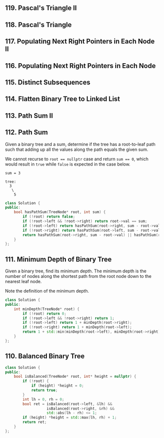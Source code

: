 ## 119. Pascal's Triangle II  
## 118. Pascal's Triangle 
## 117. Populating Next Right Pointers in Each Node II  
## 116. Populating Next Right Pointers in Each Node 
## 115. Distinct Subsequences 
## 114. Flatten Binary Tree to Linked List  
## 113. Path Sum II 
## 112. Path Sum  

Given a binary tree and a sum, determine if the tree has a
root-to-leaf path such that adding up all the values along 
the path equals the given sum.

We cannot recurse to `root == nullptr` case and return
`sum == 0`, which would result in `true` while `false`
is expected in the case below.

```
sum = 3

tree:
  3
   \
    5
```

```cpp
class Solution {
public:
    bool hasPathSum(TreeNode* root, int sum) {
        if (!root) return false;
        if (!root->left && !root->right) return root->val == sum;
        if (!root->left) return hasPathSum(root->right, sum - root->val);
        if (!root->right) return hasPathSum(root->left, sum - root->val);
        return hasPathSum(root->right, sum - root->val) || hasPathSum(root->left, sum - root->val);
    }
};
```

## 111. Minimum Depth of Binary Tree  

Given a binary tree, find its minimum depth. The minimum depth is
the number of nodes along the shortest path from the root node down
to the nearest leaf node.

Note the definition of the minimum depth.

```cpp
class Solution {
public:
    int minDepth(TreeNode* root) {
        if (!root) return 0;
        if (!root->left && !root->right) return 1;
        if (!root->left) return 1 + minDepth(root->right);
        if (!root->right) return 1 + minDepth(root->left);
        return 1 + std::min(minDepth(root->left), minDepth(root->right));
    }
};
```

## 110. Balanced Binary Tree

```cpp
class Solution {
public:
    bool isBalanced(TreeNode* root, int* height = nullptr) {
        if (!root) {
            if (height) *height = 0;
            return true;
        }
        int lh = 0, rh = 0;
        bool ret = isBalanced(root->left, &lh) &&
                   isBalanced(root->right, &rh) &&
                   std::abs(lh - rh) <= 1;
        if (height) *height = std::max(lh, rh) + 1;
        return ret;
    }
};
```
